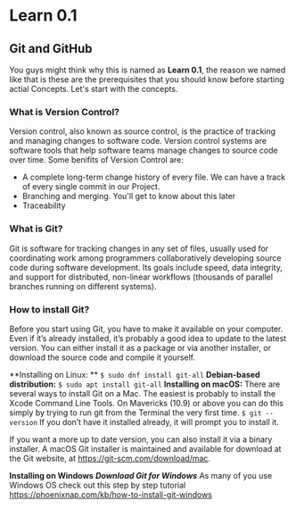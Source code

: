 # Learn 0.1
## Git and GitHub

You guys might think why this is named as **Learn 0.1**, the reason we named like that is these are the prerequisites that you should know before starting actial Concepts.
Let's start with the concepts.

### What is Version Control?
Version control, also known as source control, is the practice of tracking and managing changes to software code. Version control systems are software tools that help software teams manage changes to source code over time. Some benifits of Version Control are:
- A complete long-term change history of every file. We can have a track of every single commit in our Project.
- Branching and merging. You'll get to know about this later
- Traceability

### What is Git?
Git is software for tracking changes in any set of files, usually used for coordinating work among programmers collaboratively developing source code during software development. Its goals include speed, data integrity, and support for distributed, non-linear workflows (thousands of parallel branches running on different systems).


### How to install Git?
Before you start using Git, you have to make it available on your computer. Even if it’s already installed, it’s probably a good idea to update to the latest version. You can either install it as a package or via another installer, or download the source code and compile it yourself.

**Installing on Linux: ** ```$ sudo dnf install git-all```
**Debian-based distribution:** ```$ sudo apt install git-all```
**Installing on macOS:**
There are several ways to install Git on a Mac. The easiest is probably to install the Xcode Command Line Tools. On Mavericks (10.9) or above you can do this simply by trying to run git from the Terminal the very first time.
```$ git --version```
If you don’t have it installed already, it will prompt you to install it.

If you want a more up to date version, you can also install it via a binary installer. A macOS Git installer is maintained and available for download at the Git website, at https://git-scm.com/download/mac.

**Installing on Windows**
_**Download Git for Windows**_
As many of you use Windows OS check out this step by step tutorial https://phoenixnap.com/kb/how-to-install-git-windows
